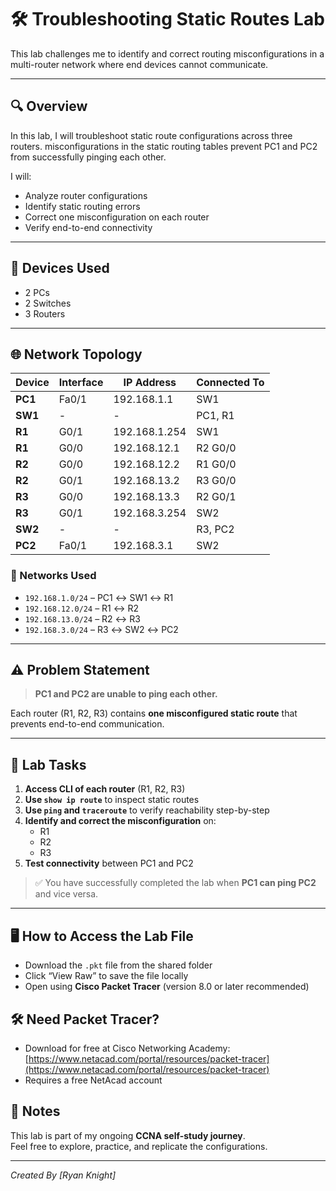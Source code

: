 # 🛠️ Troubleshooting Static Routes Lab

This lab challenges me to identify and correct routing misconfigurations in a multi-router network where end devices cannot communicate.

---

## 🔍 Overview

In this lab, I will troubleshoot static route configurations across three routers. misconfigurations in the static routing tables prevent PC1 and PC2 from successfully pinging each other.

I will:

- Analyze router configurations
- Identify static routing errors
- Correct one misconfiguration on each router
- Verify end-to-end connectivity

---

## 🧰 Devices Used

- 2 PCs
- 2 Switches
- 3 Routers

---

## 🌐 Network Topology

| Device        | Interface      | IP Address      | Connected To       |
|---------------|----------------|------------------|---------------------|
| **PC1**       | Fa0/1          | 192.168.1.1      | SW1                 |
| **SW1**       | -              | -                | PC1, R1             |
| **R1**        | G0/1           | 192.168.1.254    | SW1                 |
| **R1**        | G0/0           | 192.168.12.1     | R2 G0/0             |
| **R2**        | G0/0           | 192.168.12.2     | R1 G0/0             |
| **R2**        | G0/1           | 192.168.13.2     | R3 G0/0             |
| **R3**        | G0/0           | 192.168.13.3     | R2 G0/1             |
| **R3**        | G0/1           | 192.168.3.254    | SW2                 |
| **SW2**       | -              | -                | R3, PC2             |
| **PC2**       | Fa0/1          | 192.168.3.1      | SW2                 |

### 📡 Networks Used

- `192.168.1.0/24` – PC1 ↔ SW1 ↔ R1
- `192.168.12.0/24` – R1 ↔ R2
- `192.168.13.0/24` – R2 ↔ R3
- `192.168.3.0/24` – R3 ↔ SW2 ↔ PC2

---

## ⚠️ Problem Statement

> **PC1 and PC2 are unable to ping each other.**

Each router (R1, R2, R3) contains **one misconfigured static route** that prevents end-to-end communication.

---

## 🧪 Lab Tasks

1. **Access CLI of each router** (R1, R2, R3)
2. **Use `show ip route`** to inspect static routes
3. **Use `ping` and `traceroute`** to verify reachability step-by-step
4. **Identify and correct the misconfiguration** on:
   - R1
   - R2
   - R3
5. **Test connectivity** between PC1 and PC2

> ✅ You have successfully completed the lab when **PC1 can ping PC2** and vice versa.

---

## 🖥️ How to Access the Lab File
- Download the `.pkt` file from the shared folder
- Click “View Raw” to save the file locally
- Open using **Cisco Packet Tracer** (version 8.0 or later recommended)

## 🛠️ Need Packet Tracer?
- Download for free at Cisco Networking Academy:  
  [https://www.netacad.com/portal/resources/packet-tracer](https://www.netacad.com/portal/resources/packet-tracer)  
- Requires a free NetAcad account

## 🧠 Notes
This lab is part of my ongoing **CCNA self-study journey**.  
Feel free to explore, practice, and replicate the configurations.

---
*Created By [Ryan Knight]*
